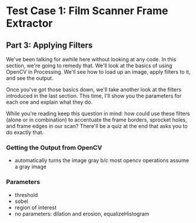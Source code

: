 # Test Case 1: Film Scanner Frame Extractor

## Part 3: Applying Filters

We've been talking for awhile here without looking at any code. In this section, we're going to remedy that. We'll look at the basics of using OpenCV in Processing. We'll see how to load up an image, apply filters to it, and see the output.

Once you've got those basics down, we'll take another look at the filters introduced in the last section. This time, I'll show you the parameters for each one and explain what they do.

While you're reading keep this question in mind: how could use these filters (alone or in combination) to accentuate the frame borders, sprocket holes, and frame edges in our scan? There'll be a quiz at the end that asks you to do exactly that.

### Getting the Output from OpenCV



<script src="https://gist.github.com/atduskgreg/5904383.js"></script>

* automatically turns the image gray b/c most opencv operations assume a gray image

### Parameters

* threshold
* sobel
* region of interest
* no parameters: dilation and erosion, equalizeHistogram
